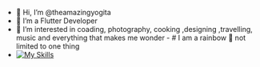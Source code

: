 - 👋 Hi, I’m @theamazingyogita
- 🌱 I’m a Flutter Developer
- 👀 I’m interested in  coading, photography, cooking ,designing ,travelling, music and everything that makes me wonder - # I am a rainbow 🌈 not limited to one thing
- [![My Skills](https://skillicons.dev/icons?i=flutter,dart,html,css,figma)](https://skillicons.dev)
